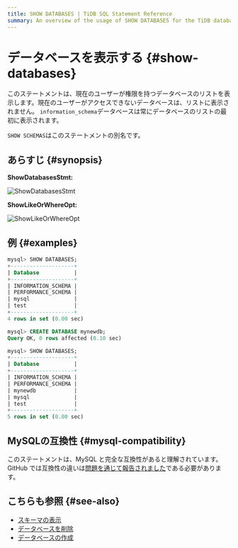 ```yaml
---
title: SHOW DATABASES | TiDB SQL Statement Reference
summary: An overview of the usage of SHOW DATABASES for the TiDB database.
---
```


# データベースを表示する {#show-databases}

このステートメントは、現在のユーザーが権限を持つデータベースのリストを表示します。現在のユーザーがアクセスできないデータベースは、リストに表示されません。 `information_schema`データベースは常にデータベースのリストの最初に表示されます。

`SHOW SCHEMAS`はこのステートメントの別名です。

## あらすじ {#synopsis}

**ShowDatabasesStmt:**

![ShowDatabasesStmt](https://download.pingcap.com/images/docs/sqlgram/ShowDatabasesStmt.png)

**ShowLikeOrWhereOpt:**

![ShowLikeOrWhereOpt](https://download.pingcap.com/images/docs/sqlgram/ShowLikeOrWhereOpt.png)

## 例 {#examples}

```sql
mysql> SHOW DATABASES;
+--------------------+
| Database           |
+--------------------+
| INFORMATION_SCHEMA |
| PERFORMANCE_SCHEMA |
| mysql              |
| test               |
+--------------------+
4 rows in set (0.00 sec)

mysql> CREATE DATABASE mynewdb;
Query OK, 0 rows affected (0.10 sec)

mysql> SHOW DATABASES;
+--------------------+
| Database           |
+--------------------+
| INFORMATION_SCHEMA |
| PERFORMANCE_SCHEMA |
| mynewdb            |
| mysql              |
| test               |
+--------------------+
5 rows in set (0.00 sec)
```

## MySQLの互換性 {#mysql-compatibility}

このステートメントは、MySQL と完全な互換性があると理解されています。 GitHub では互換性の違いは[問題を通じて報告されました](https://github.com/pingcap/tidb/issues/new/choose)である必要があります。

## こちらも参照 {#see-also}

-   [スキーマの表示](/sql-statements/sql-statement-show-schemas.md)
-   [データベースを削除](/sql-statements/sql-statement-drop-database.md)
-   [データベースの作成](/sql-statements/sql-statement-create-database.md)
